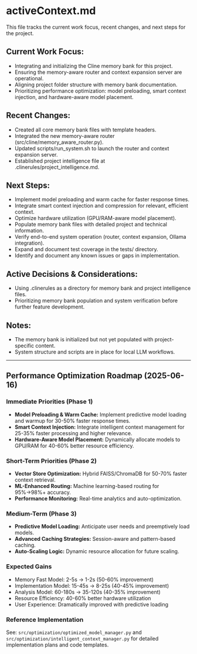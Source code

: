 # activeContext.md

This file tracks the current work focus, recent changes, and next steps for the project.

## Current Work Focus:
- Integrating and initializing the Cline memory bank for this project.
- Ensuring the memory-aware router and context expansion server are operational.
- Aligning project folder structure with memory bank documentation.
- Prioritizing performance optimization: model preloading, smart context injection, and hardware-aware model placement.

## Recent Changes:
- Created all core memory bank files with template headers.
- Integrated the new memory-aware router (src/cline/memory_aware_router.py).
- Updated scripts/run_system.sh to launch the router and context expansion server.
- Established project intelligence file at .clinerules/project_intelligence.md.

## Next Steps:
- Implement model preloading and warm cache for faster response times.
- Integrate smart context injection and compression for relevant, efficient context.
- Optimize hardware utilization (GPU/RAM-aware model placement).
- Populate memory bank files with detailed project and technical information.
- Verify end-to-end system operation (router, context expansion, Ollama integration).
- Expand and document test coverage in the tests/ directory.
- Identify and document any known issues or gaps in implementation.

## Active Decisions & Considerations:
- Using .clinerules as a directory for memory bank and project intelligence files.
- Prioritizing memory bank population and system verification before further feature development.

## Notes:
- The memory bank is initialized but not yet populated with project-specific content.
- System structure and scripts are in place for local LLM workflows.

---

## Performance Optimization Roadmap (2025-06-16)

### Immediate Priorities (Phase 1)
- **Model Preloading & Warm Cache:** Implement predictive model loading and warmup for 30-50% faster response times.
- **Smart Context Injection:** Integrate intelligent context management for 25-35% faster processing and higher relevance.
- **Hardware-Aware Model Placement:** Dynamically allocate models to GPU/RAM for 40-60% better resource efficiency.

### Short-Term Priorities (Phase 2)
- **Vector Store Optimization:** Hybrid FAISS/ChromaDB for 50-70% faster context retrieval.
- **ML-Enhanced Routing:** Machine learning-based routing for 95%→98%+ accuracy.
- **Performance Monitoring:** Real-time analytics and auto-optimization.

### Medium-Term (Phase 3)
- **Predictive Model Loading:** Anticipate user needs and preemptively load models.
- **Advanced Caching Strategies:** Session-aware and pattern-based caching.
- **Auto-Scaling Logic:** Dynamic resource allocation for future scaling.

### Expected Gains
- Memory Fast Model: 2-5s → 1-2s (50-60% improvement)
- Implementation Model: 15-45s → 8-25s (40-45% improvement)
- Analysis Model: 60-180s → 35-120s (40-35% improvement)
- Resource Efficiency: 40-60% better hardware utilization
- User Experience: Dramatically improved with predictive loading

### Reference Implementation
See: `src/optimization/optimized_model_manager.py` and `src/optimization/intelligent_context_manager.py` for detailed implementation plans and code templates.
